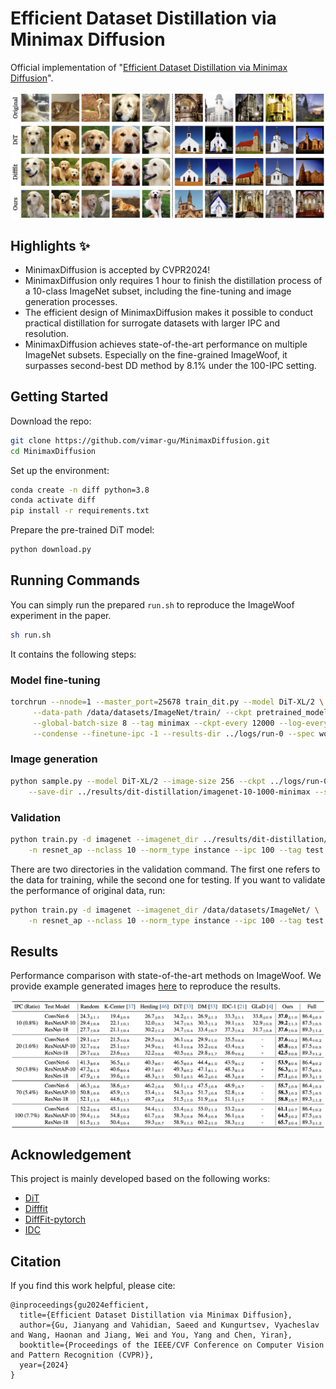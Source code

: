 # Efficient Dataset Distillation via Minimax Diffusion

Official implementation of "[Efficient Dataset Distillation via Minimax Diffusion](https://arxiv.org/abs/2311.15529)".

<p align="center"><img src="./figs/sample-comparison.png" align="center" width="750"></p>

## Highlights :sparkles:
- MinimaxDiffusion is accepted by CVPR2024!
- MinimaxDiffusion only requires 1 hour to finish the distillation process of a 10-class ImageNet subset, including the fine-tuning and image generation processes. 
- The efficient design of MinimaxDiffusion makes it possible to conduct practical distillation for surrogate datasets with larger IPC and resolution. 
- MinimaxDiffusion achieves state-of-the-art performance on multiple ImageNet subsets. Especially on the fine-grained ImageWoof, it surpasses second-best DD method by 8.1% under the 100-IPC setting. 

## Getting Started

Download the repo:
```bash
git clone https://github.com/vimar-gu/MinimaxDiffusion.git
cd MinimaxDiffusion
```

Set up the environment:
```bash
conda create -n diff python=3.8
conda activate diff
pip install -r requirements.txt
```

Prepare the pre-trained DiT model:
```bash
python download.py
```

## Running Commands

You can simply run the prepared `run.sh` to reproduce the ImageWoof experiment in the paper. 
```bash
sh run.sh
```

It contains the following steps:

### Model fine-tuning

```bash
torchrun --nnode=1 --master_port=25678 train_dit.py --model DiT-XL/2 \
     --data-path /data/datasets/ImageNet/train/ --ckpt pretrained_models/DiT-XL-2-256x256.pt \
     --global-batch-size 8 --tag minimax --ckpt-every 12000 --log-every 1500 --epochs 8 \
     --condense --finetune-ipc -1 --results-dir ../logs/run-0 --spec woof
```

### Image generation

```bash
python sample.py --model DiT-XL/2 --image-size 256 --ckpt ../logs/run-0/000-DiT-XL-2-minimax/checkpoints/0012000.pt \
    --save-dir ../results/dit-distillation/imagenet-10-1000-minimax --spec woof
```

### Validation

```bash
python train.py -d imagenet --imagenet_dir ../results/dit-distillation/imagenet-10-1000-minimax /data/datasets/ImageNet/ \
    -n resnet_ap --nclass 10 --norm_type instance --ipc 100 --tag test --slct_type random --spec woof
```

There are two directories in the validation command. The first one refers to the data for training, while the second one for testing. If you want to validate the performance of original data, run:

```bash
python train.py -d imagenet --imagenet_dir /data/datasets/ImageNet/ \
    -n resnet_ap --nclass 10 --norm_type instance --ipc 100 --tag test --slct_type random --spec woof
```

## Results

Performance comparison with state-of-the-art methods on ImageWoof. 
We provide example generated images [here](https://drive.google.com/file/d/1oVool9rNOHmr7acZAeH9vERW64ZfqkG8) to reproduce the results. 
<p align="center"><img src="./figs/results-imagewoof.png" align="center" width="750"></p>

## Acknowledgement
This project is mainly developed based on the following works:
- [DiT](https://github.com/facebookresearch/DiT)
- [Difffit](https://arxiv.org/abs/2304.06648)
- [DiffFit-pytorch](https://github.com/mkshing/DiffFit-pytorch)
- [IDC](https://github.com/snu-mllab/efficient-dataset-condensation)

## Citation
If you find this work helpful, please cite:
```
@inproceedings{gu2024efficient,
  title={Efficient Dataset Distillation via Minimax Diffusion},
  author={Gu, Jianyang and Vahidian, Saeed and Kungurtsev, Vyacheslav and Wang, Haonan and Jiang, Wei and You, Yang and Chen, Yiran},
  booktitle={Proceedings of the IEEE/CVF Conference on Computer Vision and Pattern Recognition (CVPR)},
  year={2024}
}
```
